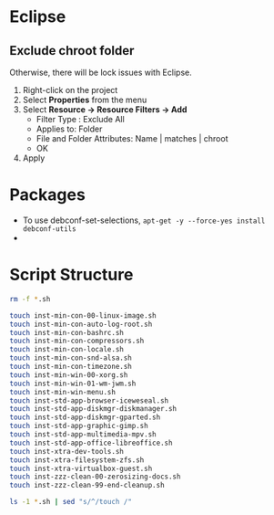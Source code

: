 # Eclipse
## Exclude chroot folder
Otherwise, there will be lock issues with Eclipse.

1. Right-click on the project
1. Select **Properties** from the menu
1. Select **Resource -> Resource Filters -> Add**
    * Filter Type : Exclude All
    * Applies to: Folder
    * File and Folder Attributes: Name | matches | chroot
    * OK
1. Apply

# Packages
* To use debconf-set-selections, `apt-get -y --force-yes install debconf-utils`
* 

# Script Structure
```bash
rm -f *.sh

touch inst-min-con-00-linux-image.sh
touch inst-min-con-auto-log-root.sh
touch inst-min-con-bashrc.sh
touch inst-min-con-compressors.sh
touch inst-min-con-locale.sh
touch inst-min-con-snd-alsa.sh
touch inst-min-con-timezone.sh
touch inst-min-win-00-xorg.sh
touch inst-min-win-01-wm-jwm.sh
touch inst-min-win-menu.sh
touch inst-std-app-browser-iceweseal.sh
touch inst-std-app-diskmgr-diskmanager.sh
touch inst-std-app-diskmgr-gparted.sh
touch inst-std-app-graphic-gimp.sh
touch inst-std-app-multimedia-mpv.sh
touch inst-std-app-office-libreoffice.sh
touch inst-xtra-dev-tools.sh
touch inst-xtra-filesystem-zfs.sh
touch inst-xtra-virtualbox-guest.sh
touch inst-zzz-clean-00-zerosizing-docs.sh
touch inst-zzz-clean-99-end-cleanup.sh

ls -1 *.sh | sed "s/^/touch /"
```
